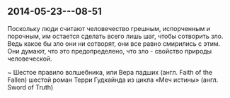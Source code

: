 ## 2014-05-23---08-51

Поскольку люди считают человечество грешным, испорченным и порочным, им остается сделать всего лишь
шаг, чтобы сотворить зло. Ведь какое бы зло они ни сотворят, они все равно смирились с этим. Они
думают, что это предопределено, что зло - свойство природы человеческой.

~ Шестое правило волшебника, или Вера падших (англ. Faith of the Fallen)
шестой роман Терри Гудкайнда из цикла «Меч истины» (англ. Sword of Truth)
